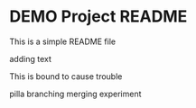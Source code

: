 # DEMO Project README

This is a simple README file

adding text

This is bound to cause trouble

pilla branching merging experiment
